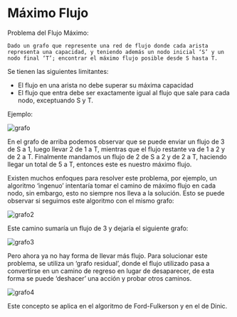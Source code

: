 # Máximo Flujo
Problema del Flujo Máximo:

    Dado un grafo que represente una red de flujo donde cada arista representa una capacidad, y teniendo además un nodo inicial ‘S’ y un nodo final ‘T’; encontrar el máximo flujo posible desde S hasta T.

Se tienen las siguientes limitantes:
* El flujo en una arista no debe superar su máxima capacidad
* El flujo que entra debe ser exactamente igual al flujo que sale para cada nodo, exceptuando S y T.

Ejemplo:

![grafo](http://media.geeksforgeeks.org/wp-content/uploads/image141-300x181.png)

En el grafo de arriba podemos observar que se puede enviar un flujo de 3 de S a 1, luego llevar 2 de 1 a T, mientras que el flujo restante va de 1 a 2 y de 2 a T. Finalmente mandamos un flujo de 2 de S a 2 y de 2 a T, haciendo llegar un total de 5 a T, entonces este es nuestro máximo flujo.

Existen muchos enfoques para resolver este problema, por ejemplo, un algoritmo ‘ingenuo’ intentaría tomar el camino de máximo flujo en cada nodo, sin embargo, esto no siempre nos lleva a la solución. Esto se puede observar si seguimos este algoritmo con el mismo grafo:

![grafo2](http://media.geeksforgeeks.org/wp-content/uploads/image15-300x181.png)

Este camino sumaría un flujo de 3 y dejaría el siguiente grafo:

![grafo3](http://media.geeksforgeeks.org/wp-content/uploads/maximum-300x145.png)

Pero ahora ya no hay forma de llevar más flujo.
Para solucionar este problema, se utiliza un ‘grafo residual’, donde el flujo utilizado pasa a convertirse en un camino de regreso en lugar de desaparecer, de esta forma se puede ‘deshacer’ una acción y  probar otros caminos.

![grafo4](http://media.geeksforgeeks.org/wp-content/uploads/maximum1-300x145.png)

Este concepto se aplica en el algoritmo de Ford-Fulkerson y en el de Dinic.